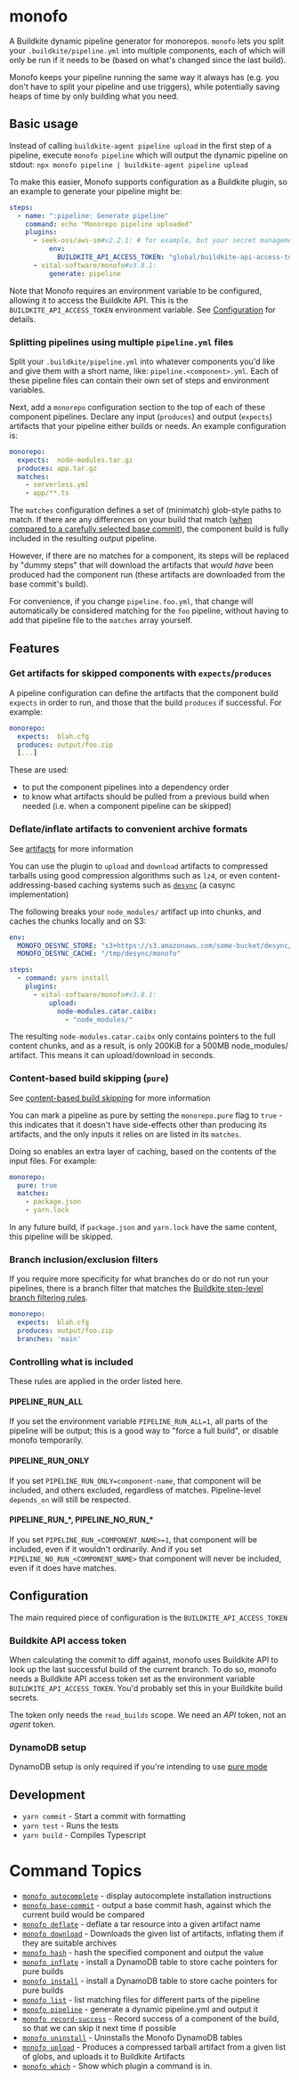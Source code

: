 # monofo

A Buildkite dynamic pipeline generator for monorepos. `monofo` lets you split
your `.buildkite/pipeline.yml` into multiple components, each of which will
only be run if it needs to be (based on what's changed since the last build).

Monofo keeps your pipeline running the same way it always has (e.g. you don't
have to split your pipeline and use triggers), while potentially saving heaps of
time by only building what you need.

## Basic usage

Instead of calling `buildkite-agent pipeline upload` in the first step of a
pipeline, execute `monofo pipeline` which will output the dynamic pipeline on
stdout: `npx monofo pipeline | buildkite-agent pipeline upload`

To make this easier, Monofo supports configuration as a Buildkite plugin, so
an example to generate your pipeline might be:

```yaml
steps:
  - name: ":pipeline: Generate pipeline"
    command: echo "Monorepo pipeline uploaded"
    plugins:
      - seek-oss/aws-sm#v2.2.1: # for example, but your secret management might be e.g. via S3 bucket or "env" file instead
          env:
            BUILDKITE_API_ACCESS_TOKEN: "global/buildkite-api-access-token"
      - vital-software/monofo#v3.8.1:
          generate: pipeline
```

Note that Monofo requires an environment variable to be configured, allowing it
to access the Buildkite API. This is the `BUILDKITE_API_ACCESS_TOKEN`
environment variable. See [Configuration](#configuration) for details.

### Splitting pipelines using multiple `pipeline.yml` files

Split your `.buildkite/pipeline.yml` into whatever components you'd like
and give them with a short name, like: `pipeline.<component>.yml`. Each of these
pipeline files can contain their own set of steps and environment variables.

Next, add a `monorepo` configuration section to the top of each of these
component pipelines. Declare any input (`produces`) and output (`expects`)
artifacts that your pipeline either builds or needs. An example configuration is:

```yaml
monorepo:
  expects:  node-modules.tar.gz
  produces: app.tar.gz
  matches:
    - serverless.yml
    - app/**.ts
```

The `matches` configuration defines a set of (minimatch) glob-style paths to
match. If there are any differences on your build that match ([when compared to
a carefully selected base commit](docs/diff.md)), the component build is fully included in the
resulting output pipeline.

However, if there are no matches for a component, its steps will be replaced by
"dummy steps" that will download the artifacts that _would have_ been produced
had the component run (these artifacts are downloaded from the base commit's
build).

For convenience, if you change `pipeline.foo.yml`, that change will
automatically be considered matching for the `foo` pipeline, without having to
add that pipeline file to the `matches` array yourself.


## Features

### Get artifacts for skipped components with `expects`/`produces`

A pipeline configuration can define the artifacts that the component build `expects` in
order to run, and those that the build `produces` if successful. For example:

```yaml
monorepo:
  expects:  blah.cfg
  produces: output/foo.zip
  [...]
```

These are used:

- to put the component pipelines into a dependency order
- to know what artifacts should be pulled from a previous build when needed
  (i.e. when a component pipeline can be skipped)

### Deflate/inflate artifacts to convenient archive formats

See [artifacts](docs/artifacts.md) for more information

You can use the plugin to `upload` and `download` artifacts to compressed tarballs
using good compression algorithms such as `lz4`, or even content-addressing-based
caching systems such as [`desync`](https://github.com/folbricht/desync) (a casync
implementation)

The following breaks your `node_modules/` artifact up into chunks, and caches
the chunks locally and on S3:

```yaml
env:
  MONOFO_DESYNC_STORE: "s3+https://s3.amazonaws.com/some-bucket/desync/store"
  MONOFO_DESYNC_CACHE: "/tmp/desync/monofo"

steps:
  - command: yarn install
    plugins:
      - vital-software/monofo#v3.8.1:
          upload:
            node-modules.catar.caibx:
              - "node_modules/"
```

The resulting `node-modules.catar.caibx` only contains pointers to the full content
chunks, and as a result, is only 200KiB for a 500MB node_modules/ artifact. This
means it can upload/download in seconds.

### Content-based build skipping (`pure`)

See [content-based build skipping](docs/pure.md) for more information

You can mark a pipeline as pure by setting the `monorepo.pure` flag to `true` -
this indicates that it doesn't have side-effects other than producing its
artifacts, and the only inputs it relies on are listed in its `matches`.

Doing so enables an extra layer of caching, based on the contents of the input
files. For example:

```yaml
monorepo:
  pure: true
  matches:
    - package.json
    - yarn.lock
```

In any future build, if `package.json` and `yarn.lock` have the same content,
this pipeline will be skipped.

### Branch inclusion/exclusion filters

If you require more specificity for what branches do or do not run your pipelines,
there is a branch filter that matches the [Buildkite step-level branch filtering
rules](https://buildkite.com/docs/pipelines/branch-configuration#branch-pattern-examples).

```yaml
monorepo:
  expects:  blah.cfg
  produces: output/foo.zip
  branches: 'main'
```

### Controlling what is included

These rules are applied in the order listed here.

#### PIPELINE_RUN_ALL

If you set the environment variable `PIPELINE_RUN_ALL=1`, all parts of the
pipeline will be output; this is a good way to "force a full build", or disable
monofo temporarily.

#### PIPELINE_RUN_ONLY

If you set `PIPELINE_RUN_ONLY=component-name`, that component will be included,
and others excluded, regardless of matches. Pipeline-level `depends_on` will
still be respected.

#### PIPELINE_RUN_\*, PIPELINE_NO_RUN_\*

If you set `PIPELINE_RUN_<COMPONENT_NAME>=1`, that component will be included,
even if it wouldn't ordinarily. And if you set `PIPELINE_NO_RUN_<COMPONENT_NAME>`
that component will never be included, even if it does have matches.


## Configuration

The main required piece of configuration is the `BUILDKITE_API_ACCESS_TOKEN`

### Buildkite API access token

When calculating the commit to diff against, monofo uses Buildkite API to look
up the last successful build of the current branch. To do so, monofo needs a
Buildkite API access token set as the environment variable
`BUILDKITE_API_ACCESS_TOKEN`. You'd probably set this in your Buildkite build
secrets.

The token only needs the `read_builds` scope. We need an _API_ token, not an
_agent_ token.

### DynamoDB setup

DynamoDB setup is only required if you're intending to use [pure mode](docs/pure.md#dynamodb-setup)

## Development

- `yarn commit` - Start a commit with formatting
- `yarn test` - Runs the tests
- `yarn build` - Compiles Typescript

<!-- commands -->
# Command Topics

* [`monofo autocomplete`](docs/commands/autocomplete.md) - display autocomplete installation instructions
* [`monofo base-commit`](docs/commands/base-commit.md) - output a base commit hash, against which the current build would be compared
* [`monofo deflate`](docs/commands/deflate.md) - deflate a tar resource into a given artifact name
* [`monofo download`](docs/commands/download.md) - Downloads the given list of artifacts, inflating them if they are suitable archives
* [`monofo hash`](docs/commands/hash.md) - hash the specified component and output the value
* [`monofo inflate`](docs/commands/inflate.md) - install a DynamoDB table to store cache pointers for pure builds
* [`monofo install`](docs/commands/install.md) - install a DynamoDB table to store cache pointers for pure builds
* [`monofo list`](docs/commands/list.md) - list matching files for different parts of the pipeline
* [`monofo pipeline`](docs/commands/pipeline.md) - generate a dynamic pipeline.yml and output it
* [`monofo record-success`](docs/commands/record-success.md) - Record success of a component of the build, so that we can skip it next time if possible
* [`monofo uninstall`](docs/commands/uninstall.md) - Uninstalls the Monofo DynamoDB tables
* [`monofo upload`](docs/commands/upload.md) - Produces a compressed tarball artifact from a given list of globs, and uploads it to Buildkite Artifacts
* [`monofo which`](docs/commands/which.md) - Show which plugin a command is in.

<!-- commandsstop -->
